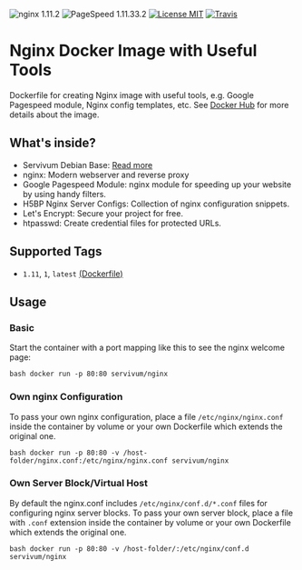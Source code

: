 ![nginx 1.11.2](https://img.shields.io/badge/nginx-1.11.2-brightgreen.svg?style=flat-square) ![PageSpeed 1.11.33.2](https://img.shields.io/badge/PageSpeed-1.11.33.2-brightgreen.svg?style=flat-square) [![License MIT](https://img.shields.io/badge/license-MIT-blue.svg?style=flat-square)](https://opensource.org/licenses/MIT) [![Travis](https://img.shields.io/travis/servivum/docker-nginx.svg?style=flat-square)](https://travis-ci.org/servivum/docker-nginx)

# Nginx Docker Image with Useful Tools

Dockerfile for creating Nginx image with useful tools, e.g. Google Pagespeed module, Nginx config templates, etc. See 
[Docker Hub](https://hub.docker.com/r/servivum/nginx) for more details about the image.

## What's inside?

- Servivum Debian Base: [Read more](https://github.com/servivum/docker-debian)
- nginx: Modern webserver and reverse proxy
- Google Pagespeed Module: nginx module for speeding up your website by using handy filters.
- H5BP Nginx Server Configs: Collection of nginx configuration snippets.
- Let's Encrypt: Secure your project for free. 
- htpasswd: Create credential files for protected URLs.

## Supported Tags

- `1.11`, `1`, `latest` [(Dockerfile)](https://github.com/servivum/docker-nginx)

## Usage

### Basic

Start the container with a port mapping like this to see the nginx welcome page:

``bash
docker run -p 80:80 servivum/nginx
``

### Own nginx Configuration

To pass your own nginx configuration, place a file `/etc/nginx/nginx.conf` inside the container 
by volume or your own Dockerfile which extends the original one.

``bash
docker run -p 80:80 -v /host-folder/nginx.conf:/etc/nginx/nginx.conf servivum/nginx
``

### Own Server Block/Virtual Host

By default the nginx.conf includes `/etc/nginx/conf.d/*.conf` files for configuring nginx server blocks.
To pass your own server block, place a file with `.conf` extension inside the container by volume or your own Dockerfile 
which extends the original one. 

``bash
docker run -p 80:80 -v /host-folder/:/etc/nginx/conf.d servivum/nginx
``